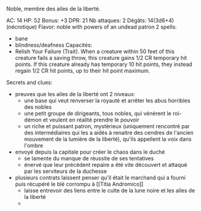 Noble, membre des ailes de la liberté.

AC: 14
HP: 52
Bonus: +3
DPR: 21
Nb attaques: 2
Dégâts: 14(3d6+4) (nécrotique)
Flavor: noble with powers of an undead patron
2 spells:
- bane
- blindness/deafness
Capacités:
- Relish Your Failure (Trait). When a creature within 50 feet of this creature fails a saving throw, this creature gains 1/2 CR temporary hit points. If this creature already has temporary 10 hit points, they instead regain 1/2 CR hit points, up to their hit point maximum.

Secrets and clues:
- preuves que les ailes de la liberté ont 2 niveaux:
	- une base qui veut renverser la royauté et arrêter les abus horribles des nobles
	- une petit groupe de dirigeants, tous nobles, qui vénèrent le roi-démon et veulent en réalité prendre le pouvoir
	- un riche et puissant patron, mystérieux (uniquement rencontré par des intermédiaires qui les a aidés à renaitre des cendres de l'ancien mouvement de la lumière de la liberté), qu'ils appellent la voix dans l'ombre
- envoyé depuis la capitale pour créer le chaos dans le duché
	- se lamente du manque de réussite de ses tentatives
	- énervé que leur précédent repaire a été vite découvert et attaqué par les serviteurs de la duchesse
- plusieurs contrats laissent penser qu'il était le marchand qui a fourni puis récupéré le blé corrompu à [[Titia Andromico]]
	- laisse entrevoir des liens entre le culte de la lune noire et les ailes de la liberté
	- 